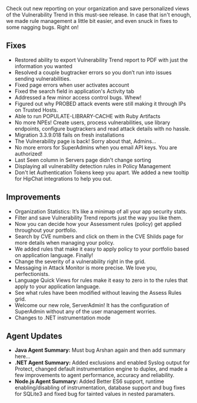 <!--
title: "Contrast 3.3.9 - April 2017"
description: "Contrast 3.3.9 April 2017"
tags: "3.3.9 March Release Notes"
-->

Check out new reporting on your organization and save personalized views of the Vulnerability Trend in this must-see release. In case that isn't enough, we made rule management a little bit easier, and even snuck in fixes to some nagging bugs. Right on!

## Fixes
* Restored ability to export Vulnerability Trend report to PDF with just the information you wanted 
* Resolved a couple bugtracker errors so you don’t run into issues sending vulnerabilities.
* Fixed page errors when user activates account 
* Fixed the search field in application's Activity tab 
* Addressed a few minor access control bugs. Whew!
* Figured out why PROBED attack events were still making it through IPs on Trusted Hosts.
* Able to run POPULATE-LIBRARY-CACHE with Ruby Artifacts 
* No more NPEs! Create users, process vulnerabilities, use library endpoints, configure bugtrackers and read attack details with no hassle. 
* Migration 3.3.9.018 fails on fresh installations 
* The Vulnerability page is back! Sorry about that, Admins...
* No more errors for SuperAdmins when you email API keys. You are authorized!
* Last Seen column in Servers page didn't change sorting
* Displaying all vulnerability detection rules in Policy Management
* Don't let Authentication Tokens keep you apart. We added a new tooltip for HipChat integrations to help you out.

## Improvements
* Organization Statistics: It’s like a minimap of all your app security stats.
* Filter and save Vulnerability Trend reports just the way you like them. 
* Now you can decide how your Assessment rules (policy) get applied throughout your portfolio.
* Search by CVE numbers and click on them in the CVE Shilds page for more details when managing your policy.
* We added rules that make it easy to apply policy to your portfolio based on application language. Finally! 
* Change the severity of a vulnerability right in the grid.
* Messaging in Attack Monitor is more precise. We love you, perfectionists.  
* Language Quick Views for rules make it easy to zero in to the rules that apply to your application language.
* See what rules have been modified without leaving the Assess Rules grid. 
* Welcome our new role, ServerAdmin! It has the configuration of SuperAdmin without any of the user management worries.
* Changes to .NET instrumentation mode

## Agent Updates
* **Java Agent Summary:** Must bug Arshan again and then add summary here...
* **.NET Agent Summary:** Added exclusions and enabled Syslog output for Protect, changed default instrumentation engine to duplex, and made a few improvements to agent performance, accuracy and reliability.
* **Node.js Agent Summary:** Added Better ES6 support, runtime enabling/disabling of instrumentation, database support and bug fixes for SQLite3 and fixed bug for tainted values in nested paramaters.



